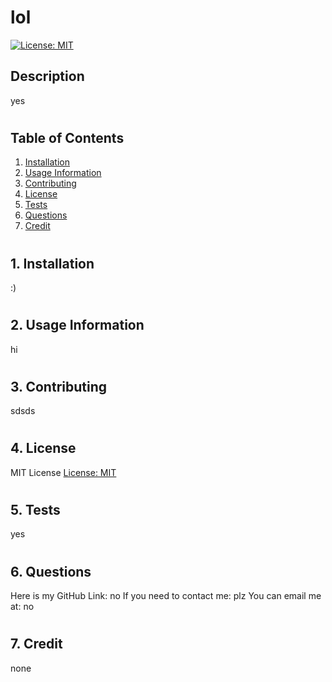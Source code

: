 # lol
[![License: MIT](https://img.shields.io/badge/License-MIT-yellow.svg)](https://opensource.org/licenses/MIT)
## Description

yes

#


## Table of Contents

1. [Installation](#1.)
2. [Usage Information](#2.)
3. [Contributing](#3.)
4. [License](#4.)
5. [Tests](#5.)
6. [Questions](#6.)
7. [Credit](#7.)

#



## 1. Installation

:)

#



## 2. Usage Information

hi

#



## 3. Contributing

sdsds

#



## 4. License

MIT License
[License: MIT](https://opensource.org/licenses/MIT)
#



## 5. Tests

yes

#



## 6. Questions

Here is my GitHub Link: no
If you need to contact me: plz 
You can email me at: no

#



## 7. Credit

none
